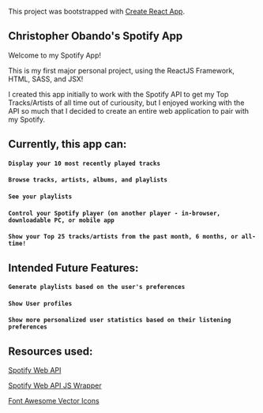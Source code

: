 This project was bootstrapped with [Create React App](https://github.com/facebook/create-react-app).

## Christopher Obando's Spotify App
Welcome to my Spotify App!


This is my first major personal project, using the ReactJS Framework, HTML, SASS, and JSX!


I created this app initially to work with the Spotify API to get my Top Tracks/Artists of all time out of curiousity,
but I enjoyed working with the API so much that I decided to create an entire web application to pair with my Spotify.


## Currently, this app can:
#### `Display your 10 most recently played tracks`
#### `Browse tracks, artists, albums, and playlists`
#### `See your playlists`
#### `Control your Spotify player (on another player - in-browser, downloadable PC, or mobile app`
#### `Show your Top 25 tracks/artists from the past month, 6 months, or all-time!`


## Intended Future Features:
#### `Generate playlists based on the user's preferences`
#### `Show User profiles`
#### `Show more personalized user statistics based on their listening preferences`


## Resources used:

[Spotify Web API](https://developer.spotify.com/documentation/web-api/reference/)

[Spotify Web API JS Wrapper](https://doxdox.org/jmperez/spotify-web-api-js)

[Font Awesome Vector Icons](https://fontawesome.com/)
